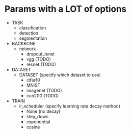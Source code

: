 # Params with a LOT of options

- TASK
    - classification
    - detection
    - segmentation
- BACKBONE
    - network
        - dropout_lenet
        - vgg (TODO)
        - resnet (TODO)
- DATASET
    - DATASET (specify which dataset to use)
        - cifar10
        - MNIST
        - imagenet (TODO)
        - cub200 (TODO)
- TRAIN
    - lr\_scheduler (specify learning rate decay method)
        - None (no decay)
        - step_down
        - exponential
        - cosine
